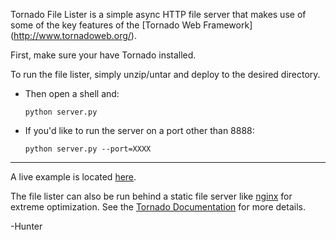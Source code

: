 Tornado File Lister is a simple async HTTP file server that makes use of some of the key features of the [Tornado Web Framework] (http://www.tornadoweb.org/).

First, make sure your have Tornado installed.

To run the file lister, simply unzip/untar and deploy to the desired directory.

* Then open a shell and:
	<pre><code>python server.py</code></pre>
* If you'd like to run the server on a port other than 8888:
	<pre><code>python server.py --port=XXXX</code></pre>
	
- - -
A live example is located [here](http://hunterlang.com/hunter/).

The file lister can also be run behind a static file server like [nginx](http://www.nginx.org) for extreme optimization. See the [Tornado Documentation](http://www.tornadoweb.org/documentation#running-tornado-in-production) for more details.


-Hunter